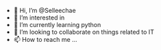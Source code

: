 - 👋 Hi, I’m @Selleechae
- 👀 I’m interested in 
- 🌱 I’m currently learning python
- 💞️ I’m looking to collaborate on things related to IT
- 📫 How to reach me ...

<!---
Selleechae/Selleechae is a ✨ special ✨ repository because its `README.md` (this file) appears on your GitHub profile.
You can click the Preview link to take a look at your changes.
--->
